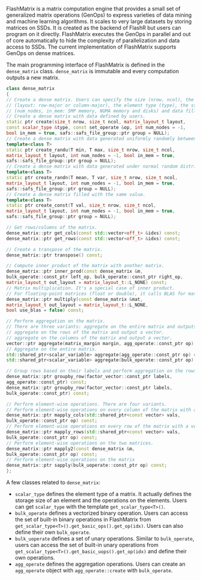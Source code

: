 FlashMatrix is a matrix computation engine that provides a small set of generalized matrix operations (GenOps) to express varieties of data mining and machine learning algorithms. It scales to very large datasets by storing matrices on SSDs. It is created as the backend of FlashR but users can program on it directly. FlashMatrix executes the GenOps in parallel and out of core automatically to hide the complexity of parallelization and data access to SSDs. The current implementation of FlashMatrix supports GenOps on dense matrices.

The main programming interface of FlashMatrix is defined in the `dense_matrix` class. `dense_matrix` is immutable and every computation outputs a new matrix.

```C++
class dense_matrix
{
// Create a dense matrix. Users can specify the size (nrow, ncol), the data layout
// (layout: row-major or column-major), the element type (type), the storage
// (num_nodes, in_mem: SMP memory, NUMA memory and disks) and data filled in the matrix.
// Create a dense matrix with data defined by users.
static ptr create(size_t nrow, size_t ncol, matrix_layout_t layout,
const scalar_type &type, const set_operate &op, int num_nodes = -1,
bool in_mem = true, safs::safs_file_group::ptr group = NULL);
// Create a dense matrix with data generated uniformly randomly between min and max.
template<class T>
static ptr create_randu(T min, T max, size_t nrow, size_t ncol,
matrix_layout_t layout, int num_nodes = -1, bool in_mem = true,
safs::safs_file_group::ptr group = NULL);
// Create a dense matrix with data generated under normal random distribution.
template<class T>
static ptr create_randn(T mean, T var, size_t nrow, size_t ncol,
matrix_layout_t layout, int num_nodes = -1, bool in_mem = true,
safs::safs_file_group::ptr group = NULL);
// Create a dense matrix filled with the same value.
template<class T>
static ptr create_const(T val, size_t nrow, size_t ncol,
matrix_layout_t layout, int num_nodes = -1, bool in_mem = true,
safs::safs_file_group::ptr group = NULL);

// Get rows/columns of the matrix.
dense_matrix::ptr get_cols(const std::vector<off_t> &idxs) const;
dense_matrix::ptr get_rows(const std::vector<off_t> &idxs) const;

// Create a transpose of the matrix.
dense_matrix::ptr transpose() const;

// Compute inner product of the matrix with another matrix.
dense_matrix::ptr inner_prod(const dense_matrix &m,
bulk_operate::const_ptr left_op, bulk_operate::const_ptr right_op,
matrix_layout_t out_layout = matrix_layout_t::L_NONE) const;
// Matrix multiplication. It's a special case of inner product.
// For floating-point matrices (float or double), it calls BLAS for matrix multiplication.
dense_matrix::ptr multiply(const dense_matrix &mat,
matrix_layout_t out_layout = matrix_layout_t::L_NONE,
bool use_blas = false) const;

// Perform aggregation on the matrix.
// There are three variants: aggregate on the entire matrix and outputs a scalar.
// aggregate on the rows of the matrix and output a vector.
// aggregate on the columns of the matrix and output a vector.
vector::ptr aggregate(matrix_margin margin, agg_operate::const_ptr op) const;
// Aggregate on the entire matrix.
std::shared_ptr<scalar_variable> aggregate(agg_operate::const_ptr op) const;
std::shared_ptr<scalar_variable> aggregate(bulk_operate::const_ptr op) const;

// Group rows based on their labels and perform aggregation on the rows in each group.
dense_matrix::ptr groupby_row(factor_vector::const_ptr labels,
agg_operate::const_ptr) const;
dense_matrix::ptr groupby_row(factor_vector::const_ptr labels,
bulk_operate::const_ptr) const;

// Perform element-wise operations. There are four variants.
// Perform element-wise operations on every column of the matrix with a vector.
dense_matrix::ptr mapply_cols(std::shared_ptr<const vector> vals,
bulk_operate::const_ptr op) const;
// Perform element-wise operations on every row of the matrix with a vector.
dense_matrix::ptr mapply_rows(std::shared_ptr<const vector> vals,
bulk_operate::const_ptr op) const;
// Perform element-wise operations on the two matrices.
dense_matrix::ptr mapply2(const dense_matrix &m,
bulk_operate::const_ptr op) const;
// Perform element-wise operations on the matrix
dense_matrix::ptr sapply(bulk_uoperate::const_ptr op) const;
};
```

A few classes related to `dense_matrix`:

* `scalar_type` defines the element type of a matrix. It actually defines the storage size of an element and the operations on the elements. Users can get `scalar_type` with the template `get_scalar_type<T>()`.
* `bulk_operate` defines a vectorized binary operation. Users can access the set of built-in binary operations in FlashMatrix from `get_scalar_type<T>().get_basic_ops().get_op(idx)`. Users can also define their own `bulk_operate`.
* `bulk_uoperate` defines a set of unary operations. Similar to `bulk_operate`, users can access the set of built-in unary operations from `get_scalar_type<T>().get_basic_uops().get_op(idx)` and define their own operations.
* `agg_operate` defines the aggregation operations. Users can create an `agg_operate` object with `agg_operate::create` with `bulk_operate`.

